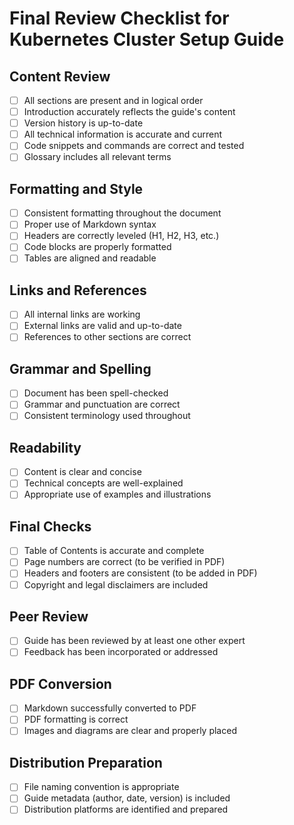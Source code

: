 
# Final Review Checklist for Kubernetes Cluster Setup Guide

## Content Review
- [ ] All sections are present and in logical order
- [ ] Introduction accurately reflects the guide's content
- [ ] Version history is up-to-date
- [ ] All technical information is accurate and current
- [ ] Code snippets and commands are correct and tested
- [ ] Glossary includes all relevant terms

## Formatting and Style
- [ ] Consistent formatting throughout the document
- [ ] Proper use of Markdown syntax
- [ ] Headers are correctly leveled (H1, H2, H3, etc.)
- [ ] Code blocks are properly formatted
- [ ] Tables are aligned and readable

## Links and References
- [ ] All internal links are working
- [ ] External links are valid and up-to-date
- [ ] References to other sections are correct

## Grammar and Spelling
- [ ] Document has been spell-checked
- [ ] Grammar and punctuation are correct
- [ ] Consistent terminology used throughout

## Readability
- [ ] Content is clear and concise
- [ ] Technical concepts are well-explained
- [ ] Appropriate use of examples and illustrations

## Final Checks
- [ ] Table of Contents is accurate and complete
- [ ] Page numbers are correct (to be verified in PDF)
- [ ] Headers and footers are consistent (to be added in PDF)
- [ ] Copyright and legal disclaimers are included

## Peer Review
- [ ] Guide has been reviewed by at least one other expert
- [ ] Feedback has been incorporated or addressed

## PDF Conversion
- [ ] Markdown successfully converted to PDF
- [ ] PDF formatting is correct
- [ ] Images and diagrams are clear and properly placed

## Distribution Preparation
- [ ] File naming convention is appropriate
- [ ] Guide metadata (author, date, version) is included
- [ ] Distribution platforms are identified and prepared
